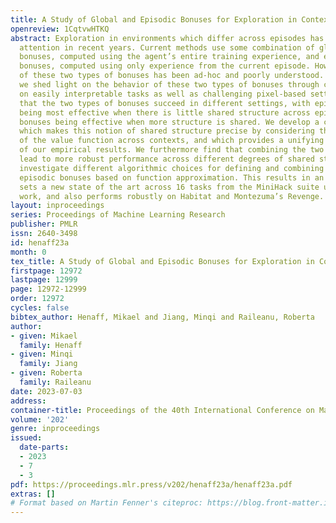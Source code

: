```yaml
---
title: A Study of Global and Episodic Bonuses for Exploration in Contextual MDPs
openreview: 1CqtvwHTKQ
abstract: Exploration in environments which differ across episodes has received increasing
  attention in recent years. Current methods use some combination of global novelty
  bonuses, computed using the agent’s entire training experience, and episodic novelty
  bonuses, computed using only experience from the current episode. However, the use
  of these two types of bonuses has been ad-hoc and poorly understood. In this work,
  we shed light on the behavior of these two types of bonuses through controlled experiments
  on easily interpretable tasks as well as challenging pixel-based settings. We find
  that the two types of bonuses succeed in different settings, with episodic bonuses
  being most effective when there is little shared structure across episodes and global
  bonuses being effective when more structure is shared. We develop a conceptual framework
  which makes this notion of shared structure precise by considering the variance
  of the value function across contexts, and which provides a unifying explanation
  of our empirical results. We furthermore find that combining the two bonuses can
  lead to more robust performance across different degrees of shared structure, and
  investigate different algorithmic choices for defining and combining global and
  episodic bonuses based on function approximation. This results in an algorithm which
  sets a new state of the art across 16 tasks from the MiniHack suite used in prior
  work, and also performs robustly on Habitat and Montezuma’s Revenge.
layout: inproceedings
series: Proceedings of Machine Learning Research
publisher: PMLR
issn: 2640-3498
id: henaff23a
month: 0
tex_title: A Study of Global and Episodic Bonuses for Exploration in Contextual {MDP}s
firstpage: 12972
lastpage: 12999
page: 12972-12999
order: 12972
cycles: false
bibtex_author: Henaff, Mikael and Jiang, Minqi and Raileanu, Roberta
author:
- given: Mikael
  family: Henaff
- given: Minqi
  family: Jiang
- given: Roberta
  family: Raileanu
date: 2023-07-03
address: 
container-title: Proceedings of the 40th International Conference on Machine Learning
volume: '202'
genre: inproceedings
issued:
  date-parts:
  - 2023
  - 7
  - 3
pdf: https://proceedings.mlr.press/v202/henaff23a/henaff23a.pdf
extras: []
# Format based on Martin Fenner's citeproc: https://blog.front-matter.io/posts/citeproc-yaml-for-bibliographies/
---
```

